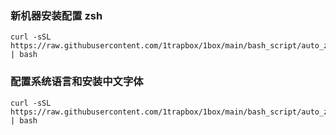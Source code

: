 ### 新机器安装配置 zsh
```
curl -sSL https://raw.githubusercontent.com/1trapbox/1box/main/bash_script/auto_zsh_shell.sh | bash
```

### 配置系统语言和安装中文字体
```
curl -sSL https://raw.githubusercontent.com/1trapbox/1box/main/bash_script/auto_zsh_shell.sh | bash
```